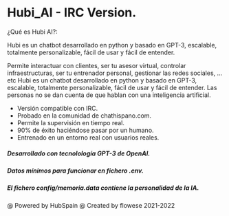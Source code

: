 
# Hubi_AI - IRC Version.

¿Qué es Hubi AI?:

Hubi es un chatbot desarrollado en python y basado en GPT-3, escalable, totalmente personalizable, fácil de usar y fácil de entender.

Permite interactuar con clientes, ser tu asesor virtual, controlar infraestructuras, ser tu entrenador personal, gestionar las redes sociales, ... etc
Hubi es un chatbot desarrollado en python y basado en GPT-3, escalable, totalmente personalizable, fácil de usar y fácil de entender.
Las personas no se dan cuenta de que hablan con una inteligencia artificial.


- Versión compatible con IRC.
- Probado en la comunidad de chathispano.com.
- Permite la supervisión en tiempo real.
- 90% de éxito haciéndose pasar por un humano.
- Entrenado en un entorno real con usuarios reales.

##### Desarrollado con tecnolología GPT-3 de OpenAI.
##### Datos mínimos para funcionar en fichero .env.
##### El fichero config/memoria.data contiene la personalidad de la IA.

@ Powered by HubSpain 
@ Created by flowese 2021-2022

